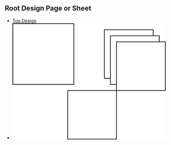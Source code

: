 Root Design Page or Sheet
-----------------------

- [Top Design](#root-design-page-or-sheet)
- ![To Design Diagram](root.drawio.svg)

